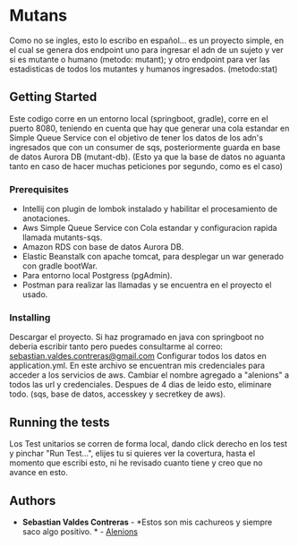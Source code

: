 # Mutans

Como no se ingles, esto lo escribo en español... es un proyecto simple, en el cual se genera dos endpoint
uno para ingresar el adn de un sujeto y ver si es mutante o humano (metodo: mutant); y otro endpoint para ver 
las estadisticas de todos los mutantes y humanos ingresados. (metodo:stat)

## Getting Started

Este codigo corre en un entorno local (springboot, gradle), corre en el puerto 8080, teniendo en cuenta que hay que 
generar una cola estandar en Simple Queue Service con el objetivo de tener los datos de los adn's ingresados que con 
un consumer de sqs, posteriormente guarda en base de datos Aurora DB (mutant-db). (Esto ya que la base de datos no aguanta tanto
en caso de hacer muchas peticiones por segundo, como es el caso)

### Prerequisites

- Intellij con plugin de lombok instalado y habilitar el procesamiento de anotaciones.
- Aws Simple Queue Service con Cola estandar y configuracion rapida llamada mutants-sqs.
- Amazon RDS con base de datos Aurora DB.
- Elastic Beanstalk con apache tomcat, para desplegar un war generado con gradle bootWar.
- Para entorno local Postgress (pgAdmin).
- Postman para realizar las llamadas y se encuentra en el proyecto el usado.


### Installing

Descargar el proyecto.
Si haz programado en java con springboot no deberia escribir tanto pero puedes consultarme al correo: 
sebastian.valdes.contreras@gmail.com
Configurar todos los datos en application.yml.
En este archivo se encuentran mis credenciales para acceder a los servicios de aws. Cambiar el nombre
agregado a "alenions" a todos las url y credenciales. Despues de 4 dias de leido esto, eliminare
todo. (sqs, base de datos, accesskey y secretkey de aws).

## Running the tests

Los Test unitarios se corren de forma local, dando click derecho en los test y pinchar "Run Test...",
elijes tu si quieres ver la covertura, hasta el momento que escribi esto, ni he revisado cuanto tiene y 
creo que no avance en esto.

## Authors

* **Sebastian Valdes Contreras** - *Estos son mis cachureos y siempre saco algo positivo. * - [Alenions](https://github.com/alenions/)
